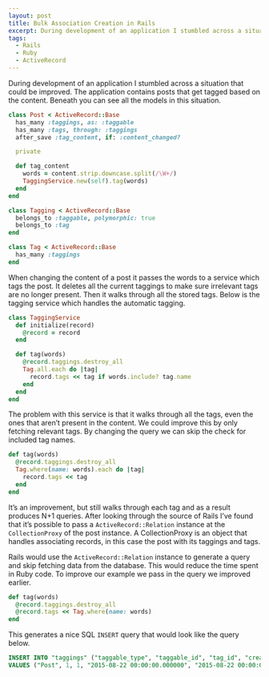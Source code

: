```yaml
---
layout: post
title: Bulk Association Creation in Rails
excerpt: During development of an application I stumbled across a situation where it produced N+1 queries and I set out on an adventure improve it.
tags:
  - Rails
  - Ruby
  - ActiveRecord
---
```


During development of an application I stumbled across a situation that could be
improved. The application contains posts that get tagged based on the content.
Beneath you can see all the models in this situation.

```ruby
class Post < ActiveRecord::Base
  has_many :taggings, as: :taggable
  has_many :tags, through: :taggings
  after_save :tag_content, if: :content_changed?

  private

  def tag_content
    words = content.strip.downcase.split(/\W+/)
    TaggingService.new(self).tag(words)
  end
end

class Tagging < ActiveRecord::Base
  belongs_to :taggable, polymorphic: true
  belongs_to :tag
end

class Tag < ActiveRecord::Base
  has_many :taggings
end
```

When changing the content of a post it passes the words to a service which
tags the post. It deletes all the current taggings to make sure irrelevant tags
are no longer present. Then it walks through all the stored tags. Below is the
tagging service which handles the automatic tagging.

```ruby
class TaggingService
  def initialize(record)
    @record = record
  end

  def tag(words)
    @record.taggings.destroy_all
    Tag.all.each do |tag|
      record.tags << tag if words.include? tag.name
    end
  end
end
```

The problem with this service is that it walks through all the tags, even
the ones that aren’t present in the content. We could improve this by only
fetching relevant tags. By changing the query we can skip the check for included
tag names.

```ruby
def tag(words)
  @record.taggings.destroy_all
  Tag.where(name: words).each do |tag|
    record.tags << tag
  end
end
```

It’s an improvement, but still walks through each tag and as a result produces
N+1 queries. After looking through the source of Rails I’ve found that it’s
possible to pass a `ActiveRecord::Relation` instance at the `CollectionProxy` of
the post instance. A CollectionProxy is an object that handles
associating records, in this case the post with its taggings and tags.

Rails would use the `ActiveRecord::Relation` instance to generate a query and
skip fetching data from the database. This would reduce the time spent in Ruby
code. To improve our example we pass in the query we improved earlier.

```ruby
def tag(words)
  @record.taggings.destroy_all
  @record.tags << Tag.where(name: words)
end
```

This generates a nice SQL `INSERT` query that would look like the query below.

```sql
INSERT INTO "taggings" ("taggable_type", "taggable_id", "tag_id", "created_at", "updated_at")
VALUES ("Post", 1, 1, "2015-08-22 00:00:00.000000", "2015-08-22 00:00:00.000000")
```
